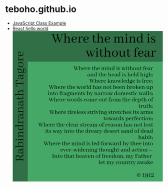 # teboho.github.io

* [JavaScript Class Example](/js-class-example)
* [React hello world](/react)  
![Where the mind is without fear](/assets/20220116_162430_0000.png)
